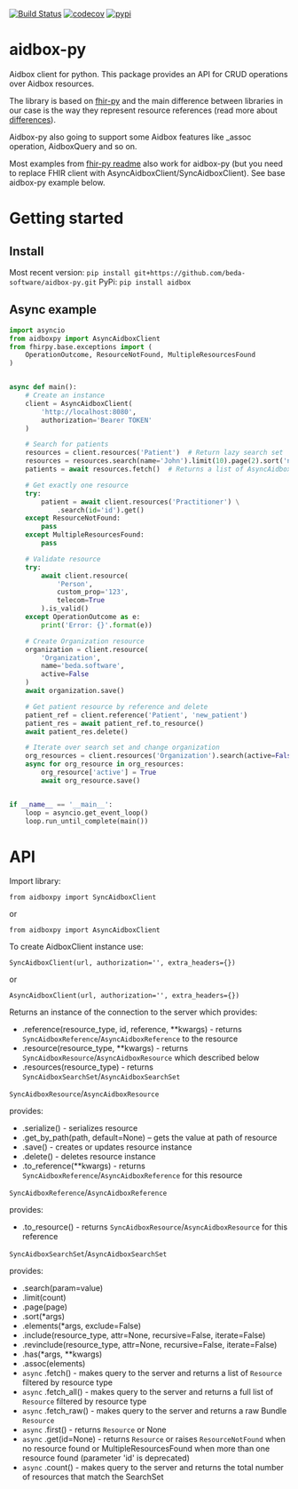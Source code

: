 [![Build Status](https://travis-ci.org/beda-software/aidbox-py.svg?branch=master)](https://travis-ci.org/beda-software/aidbox-py)
[![codecov](https://codecov.io/gh/beda-software/aidbox-py/branch/master/graph/badge.svg)](https://codecov.io/gh/beda-software/aidbox-py)
[![pypi](https://img.shields.io/pypi/v/aidbox.svg)](https://pypi.python.org/pypi/aidbox)

# aidbox-py
Aidbox client for python.
This package provides an API for CRUD operations over Aidbox resources.

The library is based on [fhir-py](https://github.com/beda-software/fhir-py) and the main difference between libraries in our case is the way they represent resource references (read more about [differences](https://docs.aidbox.app/basic-concepts/aidbox-and-fhir-formats)).

Aidbox-py also going to support some Aidbox features like _assoc operation, AidboxQuery and so on.

Most examples from [fhir-py readme](https://github.com/beda-software/fhir-py/blob/master/README.md) also work for aidbox-py (but you need to replace FHIR client with AsyncAidboxClient/SyncAidboxClient). See base aidbox-py example below.


# Getting started
## Install
Most recent version:
`pip install git+https://github.com/beda-software/aidbox-py.git`
PyPi:
`pip install aidbox`

## Async example
```Python
import asyncio
from aidboxpy import AsyncAidboxClient
from fhirpy.base.exceptions import (
    OperationOutcome, ResourceNotFound, MultipleResourcesFound
)


async def main():
    # Create an instance
    client = AsyncAidboxClient(
        'http://localhost:8080',
        authorization='Bearer TOKEN'
    )

    # Search for patients
    resources = client.resources('Patient')  # Return lazy search set
    resources = resources.search(name='John').limit(10).page(2).sort('name')
    patients = await resources.fetch()  # Returns a list of AsyncAidboxResource

    # Get exactly one resource
    try:
        patient = await client.resources('Practitioner') \
            .search(id='id').get()
    except ResourceNotFound:
        pass
    except MultipleResourcesFound:
        pass

    # Validate resource
    try:
        await client.resource(
            'Person',
            custom_prop='123',
            telecom=True
        ).is_valid()
    except OperationOutcome as e:
        print('Error: {}'.format(e))

    # Create Organization resource
    organization = client.resource(
        'Organization',
        name='beda.software',
        active=False
    )
    await organization.save()

    # Get patient resource by reference and delete
    patient_ref = client.reference('Patient', 'new_patient')
    patient_res = await patient_ref.to_resource()
    await patient_res.delete()

    # Iterate over search set and change organization
    org_resources = client.resources('Organization').search(active=False)
    async for org_resource in org_resources:
        org_resource['active'] = True
        await org_resource.save()


if __name__ == '__main__':
    loop = asyncio.get_event_loop()
    loop.run_until_complete(main())
```


# API
Import library:

`from aidboxpy import SyncAidboxClient`

or

`from aidboxpy import AsyncAidboxClient`

To create AidboxClient instance use:

`SyncAidboxClient(url, authorization='', extra_headers={})`

or

`AsyncAidboxClient(url, authorization='', extra_headers={})`

Returns an instance of the connection to the server which provides:
* .reference(resource_type, id, reference, **kwargs) - returns `SyncAidboxReference`/`AsyncAidboxReference` to the resource
* .resource(resource_type, **kwargs) - returns `SyncAidboxResource`/`AsyncAidboxResource` which described below
* .resources(resource_type) - returns `SyncAidboxSearchSet`/`AsyncAidboxSearchSet`

`SyncAidboxResource`/`AsyncAidboxResource`

provides:
* .serialize() - serializes resource
* .get_by_path(path, default=None) – gets the value at path of resource
* .save() - creates or updates resource instance
* .delete() - deletes resource instance
* .to_reference(**kwargs) - returns  `SyncAidboxReference`/`AsyncAidboxReference` for this resource

`SyncAidboxReference`/`AsyncAidboxReference`

provides:
* .to_resource() - returns `SyncAidboxResource`/`AsyncAidboxResource` for this reference

`SyncAidboxSearchSet`/`AsyncAidboxSearchSet`

provides:
* .search(param=value)
* .limit(count)
* .page(page)
* .sort(*args)
* .elements(*args, exclude=False)
* .include(resource_type, attr=None, recursive=False, iterate=False)
* .revinclude(resource_type, attr=None, recursive=False, iterate=False)
* .has(*args, **kwargs)
* .assoc(elements)
* `async` .fetch() - makes query to the server and returns a list of `Resource` filtered by resource type
* `async` .fetch_all() - makes query to the server and returns a full list of `Resource` filtered by resource type
* `async` .fetch_raw() - makes query to the server and returns a raw Bundle `Resource`
* `async` .first() - returns `Resource` or None
* `async` .get(id=None) - returns `Resource` or raises `ResourceNotFound` when no resource found or MultipleResourcesFound when more than one resource found (parameter 'id' is deprecated)
* `async` .count() - makes query to the server and returns the total number of resources that match the SearchSet
